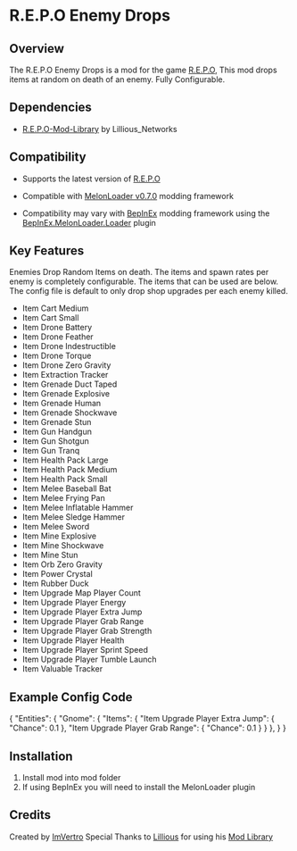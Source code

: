 # R.E.P.O Enemy Drops

## Overview

The R.E.P.O Enemy Drops is a mod for the game [R.E.P.O](https://store.steampowered.com/app/3241660/REPO/), This mod drops items at random on death of an enemy. Fully Configurable.

## Dependencies 
- [R.E.P.O-Mod-Library](https://github.com/Lillious-Networks/R.E.P.O-Mod-Library) by Lillious_Networks

## Compatibility
- Supports the latest version of [R.E.P.O](https://store.steampowered.com/app/3241660/REPO/)

- Compatible with [MelonLoader v0.7.0](https://github.com/LavaGang/MelonLoader/releases/tag/v0.7.0) modding framework

- Compatibility may vary with [BepInEx](https://github.com/BepInEx/BepInEx) modding framework using the [BepInEx.MelonLoader.Loader](https://github.com/BepInEx/BepInEx.MelonLoader.Loader) plugin

## Key Features

Enemies Drop Random Items on death. The items and spawn rates per enemy is completely configurable. The items that can be used are below. The config file is default to only drop shop upgrades per each enemy killed.
- Item Cart Medium
- Item Cart Small
- Item Drone Battery
- Item Drone Feather
- Item Drone Indestructible
- Item Drone Torque
- Item Drone Zero Gravity
- Item Extraction Tracker
- Item Grenade Duct Taped
- Item Grenade Explosive
- Item Grenade Human
- Item Grenade Shockwave
- Item Grenade Stun
- Item Gun Handgun
- Item Gun Shotgun
- Item Gun Tranq
- Item Health Pack Large
- Item Health Pack Medium
- Item Health Pack Small
- Item Melee Baseball Bat
- Item Melee Frying Pan
- Item Melee Inflatable Hammer
- Item Melee Sledge Hammer
- Item Melee Sword
- Item Mine Explosive
- Item Mine Shockwave
- Item Mine Stun
- Item Orb Zero Gravity
- Item Power Crystal
- Item Rubber Duck
- Item Upgrade Map Player Count
- Item Upgrade Player Energy
- Item Upgrade Player Extra Jump
- Item Upgrade Player Grab Range
- Item Upgrade Player Grab Strength
- Item Upgrade Player Health
- Item Upgrade Player Sprint Speed
- Item Upgrade Player Tumble Launch
- Item Valuable Tracker
## Example Config Code

{
  "Entities": {
    "Gnome": {
      "Items": {
        "Item Upgrade Player Extra Jump": {
          "Chance": 0.1
        },
        "Item Upgrade Player Grab Range": {
          "Chance": 0.1
        }
      }
    },
  }
}

## Installation
1. Install mod into mod folder
2. If using BepInEx you will need to install the MelonLoader plugin

## Credits
Created by [ImVertro](https://github.com/imvertro) 
Special Thanks to [Lillious](https://github.com/lillious) for using his [Mod Library](https://github.com/Lillious-Networks/R.E.P.O-Mod-Library)
